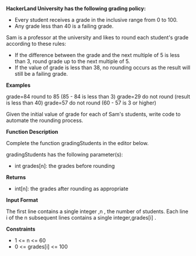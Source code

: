 **HackerLand University has the following grading policy:**

- Every student receives a grade in the inclusive range from 0 to 100.
- Any grade less than 40 is a failing grade.

Sam is a professor at the university and likes to round each student's grade according to these rules:

- If the difference between the grade and the next multiple of 5 is less than 3, round grade up to the next multiple of 5.
- If the value of grade is less than 38, no rounding occurs as the result will still be a failing grade.

**Examples**

 grade=84 round to 85 (85 - 84 is less than 3)
 grade=29 do not round (result is less than 40)
 grade=57 do not round (60 - 57 is 3 or higher)
 
Given the initial value of grade for each of Sam's  students, write code to automate the rounding process.

**Function Description**

Complete the function gradingStudents in the editor below.

gradingStudents has the following parameter(s):

- int grades[n]: the grades before rounding

**Returns**

- int[n]: the grades after rounding as appropriate

**Input Format**

The first line contains a single integer ,n , the number of students.
Each line i of the n subsequent lines contains a single integer,grades[i] .

**Constraints**
- 1 <= n <= 60
- 0 <= grades[i] <= 100


